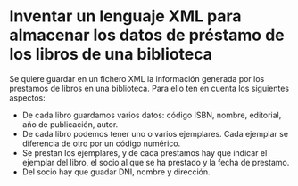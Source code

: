 # Inventar un lenguaje XML para almacenar los datos de préstamo de los libros de una biblioteca

Se quiere guardar en un fichero XML la información generada por los prestamos de libros en una biblioteca. Para ello ten en cuenta los siguientes aspectos:

* De cada libro guardamos varios datos: código ISBN, nombre, editorial, año de publicación, autor.
* De cada libro podemos tener uno o varios ejemplares. Cada ejemplar se diferencia de otro por un código numérico.
* Se prestan los ejemplares, y de cada prestamos hay que indicar el ejemplar del libro, el socio al que se ha prestado y la fecha de prestamo.
* Del socio hay que guadar DNI, nombre y dirección.